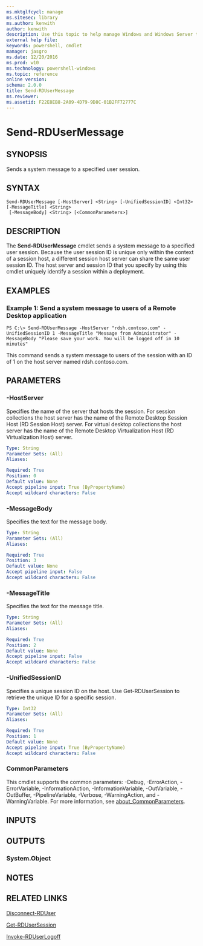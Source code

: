 ```yaml
---
ms.mktglfcycl: manage
ms.sitesec: library
ms.author: kenwith
author: kenwith
description: Use this topic to help manage Windows and Windows Server technologies with Windows PowerShell.
external help file: 
keywords: powershell, cmdlet
manager: jasgro
ms.date: 12/20/2016
ms.prod: w10
ms.technology: powershell-windows
ms.topic: reference
online version: 
schema: 2.0.0
title: Send-RDUserMessage
ms.reviewer:
ms.assetid: F22E8EB8-2A09-4D79-9D8C-01B2FF72777C
---
```


# Send-RDUserMessage

## SYNOPSIS
Sends a system message to a specified user session.

## SYNTAX

```
Send-RDUserMessage [-HostServer] <String> [-UnifiedSessionID] <Int32> [-MessageTitle] <String>
 [-MessageBody] <String> [<CommonParameters>]
```

## DESCRIPTION
The **Send-RDUserMessage** cmdlet sends a system message to a specified user session.
Because the user session ID is unique only within the context of a session host, a different session host server can share the same user session ID.
The host server and session ID that you specify by using this cmdlet uniquely identify a session within a deployment.

## EXAMPLES

### Example 1: Send a system message to users of a Remote Desktop application
```
PS C:\> Send-RDUserMessage -HostServer "rdsh.contoso.com" -UnifiedSessionID 1 -MessageTitle "Message from Administrator" -MessageBody "Please save your work. You will be logged off in 10 minutes"
```

This command sends a system message to users of the session with an ID of 1 on the host server named rdsh.contoso.com.

## PARAMETERS

### -HostServer
Specifies the name of the server that hosts the session.
For session collections the host server has the name of the Remote Desktop Session Host (RD  Session Host) server.
For virtual desktop collections the host server has the name of the Remote Desktop Virtualization Host (RD Virtualization Host) server.

```yaml
Type: String
Parameter Sets: (All)
Aliases: 

Required: True
Position: 0
Default value: None
Accept pipeline input: True (ByPropertyName)
Accept wildcard characters: False
```

### -MessageBody
Specifies the text for the message body.

```yaml
Type: String
Parameter Sets: (All)
Aliases: 

Required: True
Position: 3
Default value: None
Accept pipeline input: False
Accept wildcard characters: False
```

### -MessageTitle
Specifies the text for the message title.

```yaml
Type: String
Parameter Sets: (All)
Aliases: 

Required: True
Position: 2
Default value: None
Accept pipeline input: False
Accept wildcard characters: False
```

### -UnifiedSessionID
Specifies a unique session ID on the host.
Use Get-RDUserSession to retrieve the unique ID for a specific session.

```yaml
Type: Int32
Parameter Sets: (All)
Aliases: 

Required: True
Position: 1
Default value: None
Accept pipeline input: True (ByPropertyName)
Accept wildcard characters: False
```

### CommonParameters
This cmdlet supports the common parameters: -Debug, -ErrorAction, -ErrorVariable, -InformationAction, -InformationVariable, -OutVariable, -OutBuffer, -PipelineVariable, -Verbose, -WarningAction, and -WarningVariable. For more information, see [about_CommonParameters](http://go.microsoft.com/fwlink/?LinkID=113216).

## INPUTS

## OUTPUTS

### System.Object

## NOTES

## RELATED LINKS

[Disconnect-RDUser](./Disconnect-RDUser.md)

[Get-RDUserSession](./Get-RDUserSession.md)

[Invoke-RDUserLogoff](./Invoke-RDUserLogoff.md)
